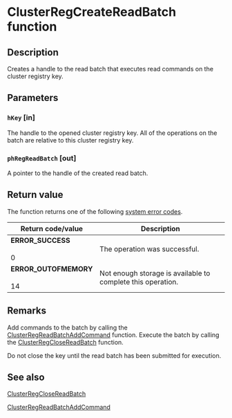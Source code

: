 # ClusterRegCreateReadBatch function

## Description

Creates a handle to the read batch that executes read commands on the cluster registry key.

## Parameters

### `hKey` [in]

The handle to the opened cluster registry key. All of the operations on the batch are relative to this cluster registry key.

### `phRegReadBatch` [out]

A pointer to the handle of the created read batch.

## Return value

The function returns one of the following
[system error codes](https://learn.microsoft.com/windows/desktop/Debug/system-error-codes).

| Return code/value | Description |
| --- | --- |
| **ERROR_SUCCESS**<br><br>0 | The operation was successful. |
| **ERROR_OUTOFMEMORY**<br><br>14 | Not enough storage is available to complete this operation. |

## Remarks

Add commands to the batch by calling the [ClusterRegReadBatchAddCommand](https://learn.microsoft.com/previous-versions/windows/desktop/api/clusapi/nf-clusapi-clusterregreadbatchaddcommand) function. Execute the batch by calling the [ClusterRegCloseReadBatch](https://learn.microsoft.com/windows/desktop/api/clusapi/nf-clusapi-clusterregclosereadbatch) function.

Do not close the key until the read batch has been submitted for execution.

## See also

[ClusterRegCloseReadBatch](https://learn.microsoft.com/windows/desktop/api/clusapi/nf-clusapi-clusterregclosereadbatch)

[ClusterRegReadBatchAddCommand](https://learn.microsoft.com/previous-versions/windows/desktop/api/clusapi/nf-clusapi-clusterregreadbatchaddcommand)